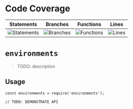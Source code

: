 # Code Coverage
| Statements                  | Branches                | Functions                 | Lines             |
| --------------------------- | ----------------------- | ------------------------- | ----------------- |
| ![Statements](https://img.shields.io/badge/statements-82.38%25-yellow.svg?style=flat) | ![Branches](https://img.shields.io/badge/branches-74.8%25-red.svg?style=flat) | ![Functions](https://img.shields.io/badge/functions-83.58%25-yellow.svg?style=flat) | ![Lines](https://img.shields.io/badge/lines-82.3%25-yellow.svg?style=flat) |
# `environments`

> TODO: description

## Usage

```
const environments = require('environments');

// TODO: DEMONSTRATE API
```